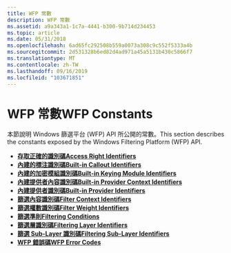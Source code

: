 ```yaml
---
title: WFP 常數
description: WFP 常數
ms.assetid: a9a343a1-1c7a-4441-b300-9b714d234453
ms.topic: article
ms.date: 05/31/2018
ms.openlocfilehash: 6ad65fc292508b559a0073a308c9c552f5333a4b
ms.sourcegitcommit: 2d531328b6ed82d4ad971a45a5131b430c5866f7
ms.translationtype: MT
ms.contentlocale: zh-TW
ms.lasthandoff: 09/16/2019
ms.locfileid: "103671851"
---
```

# <a name="wfp-constants"></a><span data-ttu-id="91ce8-103">WFP 常數</span><span class="sxs-lookup"><span data-stu-id="91ce8-103">WFP Constants</span></span>

<span data-ttu-id="91ce8-104">本節說明 Windows 篩選平台 (WFP) API 所公開的常數。</span><span class="sxs-lookup"><span data-stu-id="91ce8-104">This section describes the constants exposed by the Windows Filtering Platform (WFP) API.</span></span>

-   [<span data-ttu-id="91ce8-105">**存取正確的識別碼**</span><span class="sxs-lookup"><span data-stu-id="91ce8-105">**Access Right Identifiers**</span></span>](access-right-identifiers.md)
-   [<span data-ttu-id="91ce8-106">**內建的標注識別碼**</span><span class="sxs-lookup"><span data-stu-id="91ce8-106">**Built-in Callout Identifiers**</span></span>](built-in-callout-identifiers.md)
-   [<span data-ttu-id="91ce8-107">**內建的加密模組識別碼**</span><span class="sxs-lookup"><span data-stu-id="91ce8-107">**Built-in Keying Module Identifiers**</span></span>](built-in-keying-module-identifiers.md)
-   [<span data-ttu-id="91ce8-108">**內建提供者內容識別碼**</span><span class="sxs-lookup"><span data-stu-id="91ce8-108">**Built-in Provider Context Identifiers**</span></span>](built-in-provider-context-identifiers.md)
-   [<span data-ttu-id="91ce8-109">**內建提供者識別碼**</span><span class="sxs-lookup"><span data-stu-id="91ce8-109">**Built-in Provider Identifiers**</span></span>](built-in-provider-identifiers.md)
-   [<span data-ttu-id="91ce8-110">**篩選內容識別碼**</span><span class="sxs-lookup"><span data-stu-id="91ce8-110">**Filter Context Identifiers**</span></span>](filter-context-identifiers.md)
-   [<span data-ttu-id="91ce8-111">**篩選權數識別碼**</span><span class="sxs-lookup"><span data-stu-id="91ce8-111">**Filter Weight Identifiers**</span></span>](filter-weight-identifiers.md)
-   [<span data-ttu-id="91ce8-112">**篩選準則**</span><span class="sxs-lookup"><span data-stu-id="91ce8-112">**Filtering Conditions**</span></span>](filtering-conditions.md)
-   [<span data-ttu-id="91ce8-113">**篩選層識別碼**</span><span class="sxs-lookup"><span data-stu-id="91ce8-113">**Filtering Layer Identifiers**</span></span>](management-filtering-layer-identifiers-.md)
-   [<span data-ttu-id="91ce8-114">**篩選 Sub-Layer 識別碼**</span><span class="sxs-lookup"><span data-stu-id="91ce8-114">**Filtering Sub-Layer Identifiers**</span></span>](management-filtering-sublayer-identifiers.md)
-   [<span data-ttu-id="91ce8-115">**WFP 錯誤碼**</span><span class="sxs-lookup"><span data-stu-id="91ce8-115">**WFP Error Codes**</span></span>](wfp-error-codes.md)

 

 




